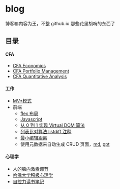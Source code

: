 # blog

博客嘛内容为王，不整 github.io 那些花里胡哨的东西了

## 目录

#### CFA

- [CFA Economics](./CFA/CFA%20Economics.md)
- [CFA Portfolio Management](./CFA/CFA%20Portfolio%20Management.md)
- [CFA Quantitative Analysis](./CFA/CFA%20Quantitative%20Analysis.md)

#### 工作

- [MV\*模式](./工作/MV*模式.md)
- 前端
  - [flex 布局](./工作/前端/flex布局.md)
  - [Javascript](./工作/前端/Javascript.md)
  - [从 0 到 1 实现 Virtual DOM 算法](./工作/前端/从0到1实现Virtual%20DOM算法.md)
  - [列表比对算法 listdiff 注释](./工作/前端/列表比对算法%20listdiff%20注释.md)
  - [最小编辑距离](./工作/前端/最小编辑距离.md)
  - 使用元数据来自动生成 CRUD 页面，[md](./工作/前端/使用元数据来自动生成CRUD页面/使用元数据来自动生成CRUD页面.md), [ppt](./工作/前端/使用元数据来自动生成CRUD页面/PPT-根据元数据自动生成CRUD页面.pdf)

#### 心理学

- [人的脑内激素调节](./心理学/人的脑内激素调节.md)
- [哈佛大学积极心理学](./心理学/哈佛大学积极心理学.md)
- [自控力读书笔记](./心理学/自控力读书笔记.md)
